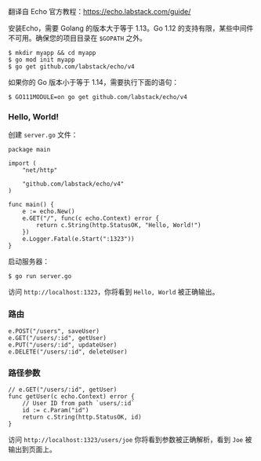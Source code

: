 翻译自 Echo 官方教程：https://echo.labstack.com/guide/



安装Echo，需要 Golang 的版本大于等于 1.13。Go 1.12 的支持有限，某些中间件不可用。确保您的项目目录在 `$GOPATH` 之外。



```
$ mkdir myapp && cd myapp
$ go mod init myapp
$ go get github.com/labstack/echo/v4
```



如果你的 Go 版本小于等于 1.14，需要执行下面的语句：



```
$ GO111MODULE=on go get github.com/labstack/echo/v4
```



### Hello, World!



创建 `server.go` 文件：



```
package main

import (
	"net/http"
	
	"github.com/labstack/echo/v4"
)

func main() {
	e := echo.New()
	e.GET("/", func(c echo.Context) error {
		return c.String(http.StatusOK, "Hello, World!")
	})
	e.Logger.Fatal(e.Start(":1323"))
}
```



启动服务器：



```
$ go run server.go
```



访问 `http://localhost:1323`，你将看到 `Hello, World` 被正确输出。



### 路由



```
e.POST("/users", saveUser)
e.GET("/users/:id", getUser)
e.PUT("/users/:id", updateUser)
e.DELETE("/users/:id", deleteUser)
```



### 路径参数



```
// e.GET("/users/:id", getUser)
func getUser(c echo.Context) error {
  	// User ID from path `users/:id`
  	id := c.Param("id")
	return c.String(http.StatusOK, id)
}
```



访问 `http://localhost:1323/users/joe` 你将看到参数被正确解析，看到 `Joe` 被输出到页面上。



